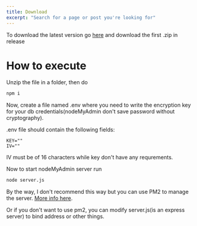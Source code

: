 ```yaml
---
title: Download
excerpt: "Search for a page or post you're looking for"
---
```


To download the latest version go [here](https://github.com/Andrea055/nodeMyAdmin/releases) and download the first .zip in release

# How to execute

Unzip the file in a folder, then do

```bash
npm i
```

Now, create a file named .env where you need to write the encryption key for your db credentials(nodeMyAdmin don't save password without cryptography).

.env file should contain the following fields:

```dosini
KEY=""
IV=""
```

IV must be of 16 characters while key don't have any requrements.

Now to start nodeMyAdmin server run 

```bash
node server.js
```
By the way, I don't recommend this way but you can use PM2 to manage the server.
[More info here](https://github.com/Unitech/pm2).

Or if you don't want to use pm2, you can modify server.js(is an express server) to bind address or other things.
